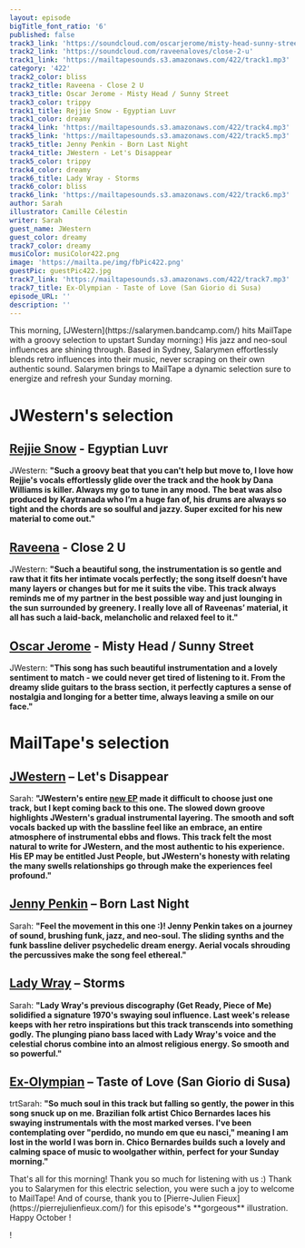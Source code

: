 ```yaml
---
layout: episode
bigTitle_font_ratio: '6'
published: false
track3_link: 'https://soundcloud.com/oscarjerome/misty-head-sunny-street-1'
track2_link: 'https://soundcloud.com/raveenaloves/close-2-u'
track1_link: 'https://mailtapesounds.s3.amazonaws.com/422/track1.mp3'
category: '422'
track2_color: bliss
track2_title: Raveena - Close 2 U
track3_title: Oscar Jerome - Misty Head / Sunny Street
track3_color: trippy
track1_title: Rejjie Snow - Egyptian Luvr
track1_color: dreamy
track4_link: 'https://mailtapesounds.s3.amazonaws.com/422/track4.mp3'
track5_link: 'https://mailtapesounds.s3.amazonaws.com/422/track5.mp3'
track5_title: Jenny Penkin - Born Last Night
track4_title: JWestern - Let's Disappear
track5_color: trippy
track4_color: dreamy
track6_title: Lady Wray - Storms
track6_color: bliss
track6_link: 'https://mailtapesounds.s3.amazonaws.com/422/track6.mp3'
author: Sarah
illustrator: Camille Célestin
writer: Sarah
guest_name: JWestern
guest_color: dreamy
track7_color: dreamy
musiColor: musiColor422.png
image: 'https://mailta.pe/img/fbPic422.png'
guestPic: guestPic422.jpg
track7_link: 'https://mailtapesounds.s3.amazonaws.com/422/track7.mp3'
track7_title: Ex-Olympian - Taste of Love (San Giorio di Susa)
episode_URL: ''
description: ''
---
```


<p id="introduction">This morning, [JWestern](https://salarymen.bandcamp.com/) hits MailTape with a groovy selection to upstart Sunday morning:) His jazz and neo-soul influences are shining through. Based in Sydney, Salarymen effortlessly blends retro influences into their music, never scraping on their own authentic sound. Salarymen brings to MailTape a dynamic selection sure to energize and refresh your Sunday morning. 

</p>

# JWestern's selection

## [Rejjie Snow](https://rejjiesnow.bandcamp.com/) - Egyptian Luvr
JWestern: **"**Such a groovy beat that you can't help but move to, I love how Rejjie's vocals effortlessly glide over the track and the hook by Dana Williams is killer. Always my go to tune in any mood. The beat was also produced by Kaytranada who I’m a huge fan of, his drums are always so tight and the chords are so soulful and jazzy. Super excited for his new material to come out.**"**

## [Raveena](https://raveenamusic.bandcamp.com/) - Close 2 U
JWestern: **"**Such a beautiful song, the instrumentation is so gentle and raw that it fits her intimate vocals perfectly; the song itself doesn’t have many layers or changes but for me it suits the vibe. This track always reminds me of my partner in the best possible way and just lounging in the sun surrounded by greenery. I really love all of Raveenas’ material, it all has such a laid-back, melancholic and relaxed feel to it.**"** 

## [Oscar Jerome](https://oscarjerome.bandcamp.com/) - Misty Head / Sunny Street
JWestern: **"**This song has such beautiful instrumentation and a lovely sentiment to match - we could never get tired of listening to it. From the dreamy slide guitars to the brass section, it perfectly captures a sense of nostalgia and longing for a better time, always leaving a smile on our face.**"**

# MailTape's selection

## [JWestern](https://jwesternn.bandcamp.com/releases) – Let's Disappear
Sarah: **"**JWestern's entire [new EP](https://jwesternn.bandcamp.com/album/just-people-ep) made it difficult to choose just one track, but I kept coming back to this one. The slowed down groove highlights JWestern's gradual instrumental layering. The smooth and soft vocals backed up with the bassline feel like an embrace, an entire atmosphere of instrumental ebbs and flows. This track felt the most natural to write for JWestern, and the most authentic to his experience. His EP may be entitled **Just People**, but JWestern's honesty with relating the many swells relationships go through make the experiences feel profound.**"**

## [Jenny Penkin](https://jennypenkin.bandcamp.com/) – Born Last Night
Sarah: **"**Feel the movement in this one :)! Jenny Penkin takes on a journey of sound, brushing funk, jazz, and neo-soul. The sliding synths and the funk bassline deliver psychedelic dream energy. Aerial vocals shrouding the percussives make the song feel ethereal.**"**

## [Lady Wray](https://ladywray.bandcamp.com/) – Storms
Sarah: **"**Lady Wray's previous discography (**Get Ready**, **Piece of Me**) solidified a signature 1970's swaying soul influence. Last week's release keeps with her retro inspirations but this track transcends into something godly. The plunging piano bass laced with Lady Wray's voice and the celestial chorus combine into an almost religious energy. So smooth and so powerful.**"**

## [Ex-Olympian](https://exolympian.bandcamp.com/) – Taste of Love (San Giorio di Susa)
trtSarah: **"**So much soul in this track but falling so gently, the power in this song snuck up on me. Brazilian folk artist Chico Bernardes laces his swaying instrumentals with the most marked verses. I've been contemplating over "perdido, no mundo em que eu nasci," meaning I am lost in the world I was born in. Chico Bernardes builds such a lovely and calming space of music to woolgather within, perfect for your Sunday morning.**"**

<p id="outroduction">That's all for this morning! Thank you so much for listening with us :) Thank you to Salarymen for this electric selection, you were such a joy to welcome to MailTape! And of course, thank you to [Pierre-Julien Fieux](https://pierrejulienfieux.com/) for this episode's **gorgeous** illustration. Happy October !</p>!
